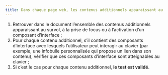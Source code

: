```yaml
---
title: Dans chaque page web, les contenus additionnels apparaissant au survol, à la prise de focus ou à l’activation d’un [composant d’interface](#composant-d-interface) sont-ils si nécessaire atteignables au clavier ?
---
```


1. Retrouver dans le document l’ensemble des contenus additionnels apparaissant au survol, à la prise de focus ou à l’activation d’un composant d’interface ;
2. Pour chaque contenu additionnel, s’il contient des composants d’interface avec lesquels l’utilisateur peut interagir au clavier (par exemple, une infobulle personnalisée qui propose un lien dans son contenu), vérifier que ces composants d’interface sont atteignables au clavier ;
3. Si c’est le cas pour chaque contenu additionnel, **le test est validé**.